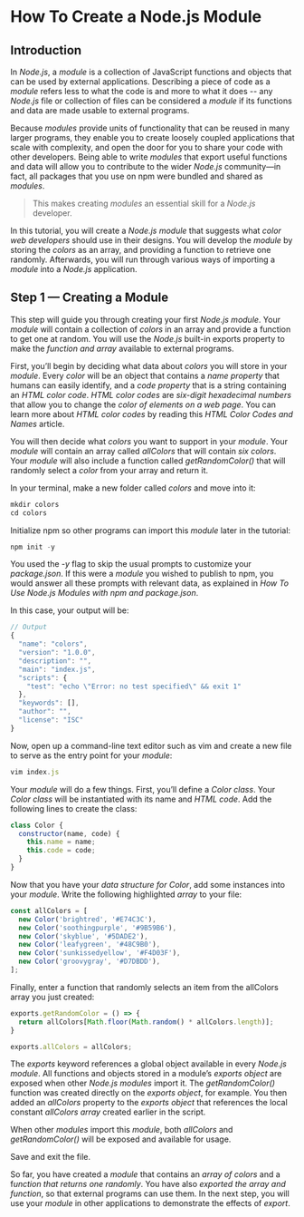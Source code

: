 # How To Create a Node.js Module

## Introduction

In *Node.js*, a *module* is a collection of JavaScript functions and objects that can be used by external applications. Describing a piece of code as a *module* refers less to what the code is and more to what it does -- any *Node.js* file or collection of files can be considered a *module* if its functions and data are made usable to external programs.

Because *modules* provide units of functionality that can be reused in many larger programs, they enable you to create loosely coupled applications that scale with complexity, and open the door for you to share your code with other developers. Being able to write *modules* that export useful functions and data will allow you to contribute to the wider *Node.js* community—in fact, all packages that you use on npm were bundled and shared as *modules*.

> This makes creating *modules* an essential skill for a *Node.js* developer.

In this tutorial, you will create a *Node.js module* that suggests what *color web developers* should use in their designs. You will develop the *module* by storing the *colors* as an array, and providing a function to retrieve one randomly. Afterwards, you will run through various ways of importing a *module* into a *Node.js* application.

## Step 1 — Creating a Module

This step will guide you through creating your first *Node.js module*. Your *module* will contain a collection of *colors* in an array and provide a function to get one at random. You will use the *Node.js* built-in exports property to make the *function and array* available to external programs.

First, you’ll begin by deciding what data about *colors* you will store in your *module*. Every *color* will be an object that contains a *name property* that humans can easily identify, and a *code property* that is a string containing an *HTML color code*. *HTML color codes* are *six-digit hexadecimal numbers* that allow you to change the *color of elements on a web page*. You can learn more about *HTML color codes* by reading this *HTML Color Codes and Names* article.

You will then decide what *colors* you want to support in your *module*. Your *module* will contain an array called *allColors* that will contain *six colors*. Your *module* will also include a function called *getRandomColor()* that will randomly select a *color* from your array and return it.

In your terminal, make a new folder called *colors* and move into it:

```javascript
mkdir colors
cd colors
```

Initialize npm so other programs can import this *module* later in the tutorial:

```javascript
npm init -y
```

You used the *-y* flag to skip the usual prompts to customize your *package.json*. If this were a *module* you wished to publish to npm, you would answer all these prompts with relevant data, as explained in *How To Use Node.js Modules with npm and package.json*.

In this case, your output will be:

```javascript
// Output
{
  "name": "colors",
  "version": "1.0.0",
  "description": "",
  "main": "index.js",
  "scripts": {
    "test": "echo \"Error: no test specified\" && exit 1"
  },
  "keywords": [],
  "author": "",
  "license": "ISC"
}
```

Now, open up a command-line text editor such as vim and create a new file to serve as the entry point for your *module*:

```javascript
vim index.js
```

Your *module* will do a few things. First, you’ll define a *Color class*. Your *Color class* will be instantiated with its name and *HTML code*. Add the following lines to create the class:

```javascript
class Color {
  constructor(name, code) {
    this.name = name;
    this.code = code;
  }
}
```

Now that you have your *data structure for Color*, add some instances into your *module*. Write the following highlighted *array* to your file:

```javascript
const allColors = [
  new Color('brightred', '#E74C3C'),
  new Color('soothingpurple', '#9B59B6'),
  new Color('skyblue', '#5DADE2'),
  new Color('leafygreen', '#48C9B0'),
  new Color('sunkissedyellow', '#F4D03F'),
  new Color('groovygray', '#D7DBDD'),
];
```

Finally, enter a function that randomly selects an item from the allColors array you just created:

```javascript
exports.getRandomColor = () => {
  return allColors[Math.floor(Math.random() * allColors.length)];
}

exports.allColors = allColors;
```

The *exports* keyword references a global object available in every *Node.js module*. All functions and objects stored in a module’s *exports object* are exposed when other *Node.js modules* import it. The *getRandomColor()* function was created directly on the *exports object*, for example. You then added an *allColors* property to the *exports object* that references the local constant *allColors array* created earlier in the script.

When other *modules* import this *module*, both *allColors* and *getRandomColor()* will be exposed and available for usage.

Save and exit the file.

So far, you have created a *module* that contains an *array of colors* and a f*unction that returns one randomly*. You have also *exported the array and function*, so that external programs can use them. In the next step, you will use your *module* in other applications to demonstrate the effects of *export*.



